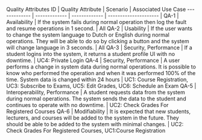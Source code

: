 Quality Attributes
ID | Quality Attribute | Scenario | Associated Use Case
------------- | ------------- | ------------- | --------------------- | 
QA-1 | Availability | If the system fails during normal operation then log the fault and resume operations in 1 second. | All
QA-2 | Usability | If the user wants to change the system language to Dutch or English during normal operations. They will be able to do so by clicking a button and the system will change language in 3 seconds. | All
QA-3 | Security, Performance | If a student logins into the system, it returns a student profile UI with no downtime. | UC4: Private Login
QA-4 | Security, Performance | A user performs a change in system data during normal operations. It  is possible to know who performed the operation and when it was performed 100% of the time. System data is changed within 24 hours | UC1: Course Registration, UC3: Subscribe to Exams, UC5: Edit Grades, UC6: Schedule an Exam
QA-5 | Interoperability, Performance | A student requests data from the system during normal operations. The system sends the data to the student and continues to operate with no downtime. | UC2: Check Grades For Registered Courses
QA-6 | Modifiability | It is expected that new students, lecturers, and courses will be added to the system in the future. They should be able to be added to the system with minimal changes. | UC2:  Check Grades For Registered Courses, UC1:Course Registration
